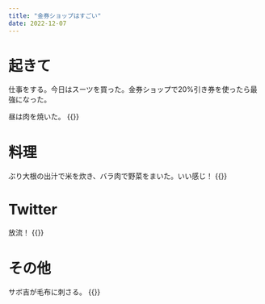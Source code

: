 ```yaml
---
title: "金券ショップはすごい"
date: 2022-12-07
---
```



# 起きて
仕事をする。今日はスーツを買った。金券ショップで20%引き券を使ったら最強になった。

昼は肉を焼いた。
{{<tweet user="dango_bot" id="1600359124268482561">}}

# 料理
ぶり大根の出汁で米を炊き、バラ肉で野菜をまいた。いい感じ！
{{<tweet user="dango_bot" id="1600462627989180418">}}


# Twitter
放流！
{{<tweet user="dango_bot" id="1600324271338795009">}}

# その他
サボ吉が毛布に刺さる。
{{<tweet user="dango_bot" id="1600503476370407427">}}